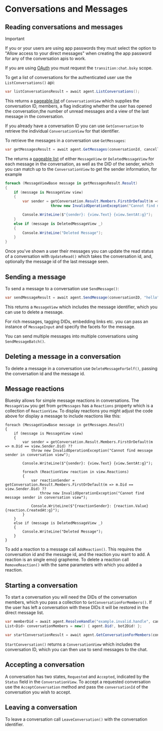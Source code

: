 # Conversations and Messages

## <a name="reading">Reading conversations and messages</a>

> [!IMPORTANT]
> If you or your users are using app passwords they must select the option to "Allow access to your direct messages" when creating the app password for
> any of the conversation apis to work.
>
> If you are using [OAuth](connecting.md#oauth) you must request the `transition:chat.bsky` scope.

To get a list of conversations for the authenticated user use the `ListConversations()` api:

```c#
var listConversationsResult = await agent.ListConversations();
```

This returns a [pageable list](cursorsAndPagination.md) of `ConversationView` which supplies the conversation ID, members,
a flag indicating whether the user has opened the conversation,the number of unread messages and a view of the last message in the conversation.

If you already have a conversation ID you can use `GetConversation` to retrieve the individual `ConversationView` for that identifier.

To retrieve the messages in a conversation use `GetMessages`:

```c#
var getMessagesResult = await agent.GetMessages(conversationId, cancellationToken: cancellationToken);
```

The returns a [pageable list](cursorsAndPagination.md) of either `MessageView` or `DeletedMessageView` for each message in the conversation, as well
as the DID of the sender, which you can match up to the `ConversationView` to get the sender information, for example

```c#
foreach (MessageViewBase message in getMessagesResult.Result)
{
    if (message is MessageView view)
    {
        var sender = getConversation.Result.Members.FirstOrDefault(m => m.Did == view.Sender.Did) ??
                     throw new InvalidOperationException("Cannot find message sender in conversation view");

        Console.WriteLine($"{sender}: {view.Text} {view.SentAt:g}");
    }
    else if (message is DeletedMessageView _)
    {
        Console.WriteLine("Deleted Message");
    }
}
```

Once you've shown a user their messages you can update the read status of a conversation with `UpdateRead()` which takes the conversation id, and,
optionally the message id of the last message seen.

## <a name="sending">Sending a message</a>

To send a message to a conversation use `SendMessage()`:

```c#
var sendMessageResult = await agent.SendMessage(conversationID, "hello"", cancellationToken);
```

This returns a `MessageView` which includes the message identifier, which you can use to delete a message.

For rich messages, tagging DIDs, embedding links etc. you can pass an instance of `MessageInput` and specify the facets for the message.

You can send multiple messages into multiple conversations using `SendMessageBatch()`.

## <a name="deleting">Deleting a message in a conversation</a>

To delete a message in a conversation use `DeleteMessageForSelf()`, passing the conversation id and the message id.

## <a name="reacting">Message reactions</a>

Bluesky allows for simple message reactions in conversations. The `MessageView` you get from `getMessages` has a `Reactions` property which is a collection of `ReactionView`. To display reactions
you might adjust the code above for display a message to include reactions like this:

```
foreach (MessageViewBase message in getMessages.Result)
{
    if (message is MessageView view)
    {
        var sender = getConversation.Result.Members.FirstOrDefault(m => m.Did == view.Sender.Did) ??
            throw new InvalidOperationException("Cannot find message sender in conversation view");

        Console.WriteLine($"{sender}: {view.Text} {view.SentAt:g}");

        foreach (ReactionView reaction in view.Reactions)
        {
            var reactionSender = getConversation.Result.Members.FirstOrDefault(m => m.Did == view.Sender.Did) ??
                throw new InvalidOperationException("Cannot find message sender in conversation view");

            Console.WriteLine($"{reactionSender}: {reaction.Value} {reaction.CreatedAt:g}");
        }
    }
    else if (message is DeletedMessageView _)
    {
        Console.WriteLine("Deleted Message");
    }
}
```

To add a reaction to a message call `AddReaction()`. This requires the conversation id and the message id, and the reaction you want to add. A reaction is an single emoji grapheme.
To delete a reaction call `RemoveReaction()` with the same parameters with which you added a reaction.

## <a name="creating">Starting a conversation</a>

To start a conversation you will need the DIDs of the conversation members, which you pass a collection to `GetConversationForMembers()`. If the user has left a conversation with these DIDs
it will be restored in the direct message list.

```c#
var memberDid = await agent.ResolveHandle("example.invalid.handle", cancellationToken);
List<Did> conversationMembers = new() { agent.Did!, bot2Did! };

var startConversationResult = await agent.GetConversationForMembers(conversationMembers, cancellationToken);
```

`StartConversation()` returns a `ConversationView` which includes the conversation ID, which you can then use to send messages to the chat.

## <a name="accepting">Accepting a conversation</a>

A conversation has two states, `Requested` and `Accepted`, indicated by the `Status` field in the `ConversationView`.
To accept a requested conversation use the `AcceptConversation` method and pass the `conversationId` of the conversation you wish to accept.

## <a name="leaving">Leaving a conversation</a>

To leave a conversation call `LeaveConversation()` with the conversation identifier.
